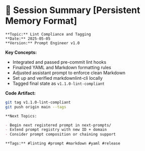 # 🧠 Session Summary [Persistent Memory Format]

``` text
**Topic:** Lint Compliance and Tagging
**Date:** 2025-05-05
**Version:** Prompt Engineer v1.0
```

**Key Concepts:**

- Integrated and passed pre-commit lint hooks
- Finalized YAML and Markdown formatting rules
- Adjusted assistant prompt to enforce clean Markdown
- Set up and verified markdownlint-cli locally
- Tagged final state as `v1.1.0-lint-compliant`

**Code Artifact:**

```bash
git tag v1.1.0-lint-compliant
git push origin main --tags
```

```markdown
**Next Topics:

- Begin next registered prompt in next-prompts/
- Extend prompt registry with new ID + domain
- Consider prompt composition or chaining support

**Tags:** #linting #prompt #markdown #yaml #release
```
